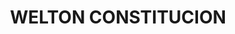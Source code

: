---
title: "WELTON CONSTITUCION"
url: /san-luis-rio-colorado/welton-constitucion-calzada-constitucion/
shop: supermercado
---